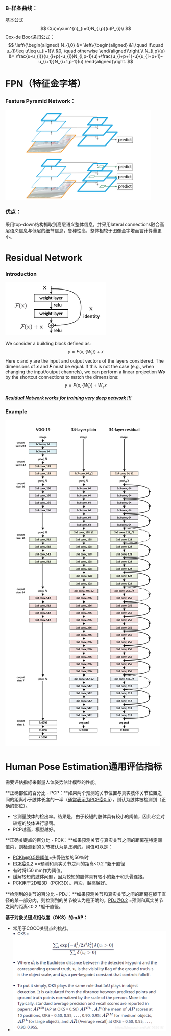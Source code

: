 ### B-样条曲线：

基本公式
$$
C(u)=\sum^{n}_{i=0}N_{i,p}(u)P_{i}\\
$$
Cox-de Boor递归公式：
$$
\left\{\begin{aligned}
N_{i,0} &= 
\left\{\begin{aligned}
&1,\quad if\quad u_{i}\leq u\leq u_{i+1}\\
&0, \quad otherwise
\end{aligned}\right.\\
N_{i,p}(u) &= \frac{u-u_{i}}{u_{i+p}-u_{i}}N_{i,p-1}(u)+\frac{u_{i+p+1}-u}{u_{i+p+1}-u_{i+1}}N_{i+1,p-1}(u)
\end{aligned}\right.
$$


# FPN（特征金字塔）

### Feature Pyramid Network：

<img src="https://github.com/Darkdawner/Randbook/blob/master/img/FPN.png" alt="FPN" style="zoom:80%;" />

### 优点：

采用top-down结构抓取到高层语义整体信息，并采用lateral connections融合高层语义信息与低层的细节信息，鲁棒性高，整体相较于图像金字塔而言计算量更小。

# Residual Network

### Introduction

![residual_block](https://github.com/Darkdawner/Randbook/blob/master/img/residual_block.png)

We consider a building block deﬁned as: 
$$
y=F(x,\{W_{i}\})+x
$$
Here x and y are the input and output vectors of the layers considered. The dimensions of ***x*** and ***F*** must be equal. If this is not the case (e.g., when changing the input/output channels), we can perform a linear projection ***Ws*** by the shortcut connections to match the dimensions: 
$$
y=F(x, \{W_{i}\})+W_{s}x
$$

##### <u>Residual Network works for training very deep network !!!</u>

### Example

![residual_example](https://github.com/Darkdawner/Randbook/blob/master/img/residual_example.png)

# **Human Pose Estimation通用评估指标**

需要评估指标来衡量人体姿势估计模型的性能。

**正确部位的百分比 - PCP：**如果两个预测的关节位置与真实肢体关节位置之间的距离小于肢体长度的一半（通常表示为PCP@0.5），则认为肢体被检测到（正确的部位）。

- 它测量肢体的检出率。结果是，由于较短的肢体具有较小的阈值，因此它会对较短的肢体进行惩罚。
- PCP越高，模型越好。

**正确关键点的百分比 - PCK：**如果预测关节与真实关节之间的距离在特定阈值内，则检测到的关节被认为是*正确*的。阈值可以是：

- PCKh@0.5是阈值=头骨链接的50％时
- PCK@0.2 ==预测和真实关节之间的距离<0.2 *躯干直径
- 有时将150 mm作为阈值。
- 缓解较短的肢体问题，因为较短的肢体具有较小的躯干和头骨连接。
- PCK用于2D和3D（PCK3D）。再次，越高越好。

**检测到的关节的百分比 - PDJ：**如果预测关节和真实关节之间的距离在躯干直径的某一部分内，则检测到的关节被认为是正确的。PDJ@0.2 =预测和真实关节之间的距离<0.2 *躯干直径。

**基于对象关键点相似度（OKS）的mAP：**

- 常用于COCO关键点的挑战。
- ![img](https://github.com/Darkdawner/Randbook/blob/master/img/OKS.png)
